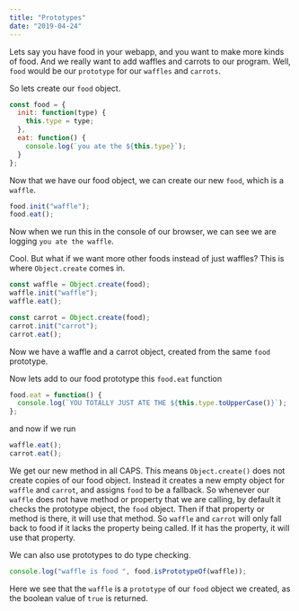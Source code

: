 ```yaml
---
title: "Prototypes"
date: "2019-04-24"
---
```


Lets say you have food in your webapp, and you want to make more kinds of food. And we really want to add waffles and carrots to our program. Well, `food` would be our `prototype` for our `waffles` and `carrots`.

So lets create our `food` object.

```js
const food = {
  init: function(type) {
    this.type = type;
  },
  eat: function() {
    console.log(`you ate the ${this.type}`);
  }
};
```

Now that we have our food object, we can create our new `food`, which is a `waffle`.

```js
food.init("waffle");
food.eat();
```

Now when we run this in the console of our browser, we can see we are logging `you ate the waffle`.

Cool. But what if we want more other foods instead of just waffles? This is where `Object.create` comes in.

```js
const waffle = Object.create(food);
waffle.init("waffle");
waffle.eat();

const carrot = Object.create(food);
carrot.init("carrot");
carrot.eat();
```

Now we have a waffle and a carrot object, created from the same `food` prototype.

Now lets add to our food prototype this `food.eat` function

```js
food.eat = function() {
  console.log(`YOU TOTALLY JUST ATE THE ${this.type.toUpperCase()}`);
};
```

and now if we run

```js
waffle.eat();
carrot.eat();
```

We get our new method in all CAPS. This means `Object.create()` does not create copies of our food object. Instead it creates a new empty object for `waffle` and `carrot`, and assigns `food` to be a fallback. So whenever our `waffle` does not have method or property that we are calling, by default it checks the prototype object, the `food` object. Then if that property or method is there, it will use that method. So `waffle` and `carrot` will only fall back to food if it lacks the property being called. If it has the property, it will use that property.

We can also use prototypes to do type checking.

```js
console.log("waffle is food ", food.isPrototypeOf(waffle));
```

Here we see that the `waffle` is a `prototype` of our `food` object we created, as the boolean value of `true` is returned.
